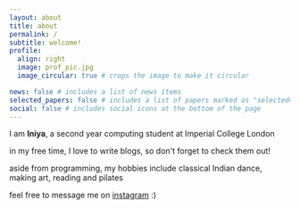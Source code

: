 ```yaml
---
layout: about
title: about
permalink: /
subtitle: welcome!
profile:
  align: right
  image: prof_pic.jpg
  image_circular: true # crops the image to make it circular

news: false # includes a list of news items
selected_papers: false # includes a list of papers marked as "selected={true}"
social: false # includes social icons at the bottom of the page
---
```


I am **Iniya**, a second year computing student at Imperial College London

in my free time, I love to write blogs, so don't forget to check them out!

aside from programming, my hobbies include classical Indian dance, making art, reading and pilates

feel free to message me on [instagram](https://www.instagram.com/iniyamuraari) :)

